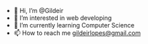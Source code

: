 - 👋 Hi, I’m @Gildeir
- 👀 I’m interested in web developing
- 🌱 I’m currently learning Computer Science
- 📫 How to reach me gildeirlopes@gmail.com

<!---
Gildeir/Gildeir is a ✨ special ✨ repository because its `README.md` (this file) appears on your GitHub profile.
You can click the Preview link to take a look at your changes.
--->
